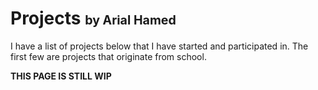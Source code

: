 # Projects <span style="font-size:70%">by Arial Hamed</span>

I have a list of projects below that I have started and participated in. The first few are projects that originate from school.

**THIS PAGE IS STILL WIP**